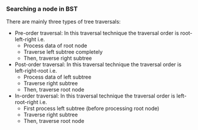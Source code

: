 ### Searching a node in BST

There are mainly three types of tree traversals:

- Pre-order traversal:
  In this traversal technique the traversal order is root-left-right i.e.
   - Process data of root node
   - Traverse left subtree completely
   - Then, traverse right subtree
-  Post-order traversal:
   In this traversal technique the traversal order is left-right-root i.e.
   - Process data of left subtree
   - Traverse right subtree
   - Then, traverse root node
-  In-order traversal:
   In this traversal technique the traversal order is left-root-right i.e.
   - First process left subtree (before processing root node)
   - Traverse right subtree
   - Then, traverse root node

